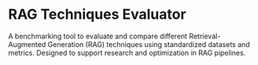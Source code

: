 # RAG Techniques Evaluator

A benchmarking tool to evaluate and compare different Retrieval-Augmented Generation (RAG) techniques using standardized datasets and metrics. Designed to support research and optimization in RAG pipelines.
